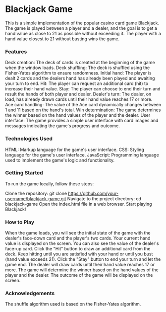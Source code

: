 # Blackjack Game
This is a simple implementation of the popular casino card game Blackjack. The game is played between a player and a dealer, and the goal is to get a hand value as close to 21 as possible without exceeding it. The player with a hand value closest to 21 without busting wins the game.

### Features
Deck creation: The deck of cards is created at the beginning of the game when the window loads.
Deck shuffling: The deck is shuffled using the Fisher-Yates algorithm to ensure randomness.
Initial hand: The player is dealt 2 cards and the dealers hand has already been played and awaiting your turn to end.
Hit: The player can request an additional card (hit) to increase their hand value.
Stay: The player can choose to end their turn and result the hands of both player and dealer.
Dealer's turn: The dealer, on load, has already drawn cards until their hand value reaches 17 or more.
Ace card handling: The value of the Ace card dynamically changes between 1 and 11 based on the hand's total.
Win determination: The game determines the winner based on the hand values of the player and the dealer.
User interface: The game provides a simple user interface with card images and messages indicating the game's progress and outcome.
### Technologies Used
HTML: Markup language for the game's user interface.
CSS: Styling language for the game's user interface.
JavaScript: Programming language used to implement the game's logic and functionality.
### Getting Started
To run the game locally, follow these steps:

Clone the repository: git clone https://github.com/your-username/blackjack-game.git
Navigate to the project directory: cd blackjack-game
Open the index.html file in a web browser.
Start playing Blackjack!
### How to Play
When the game loads, you will see the initial state of the game with the dealer's face-down card and the player's two cards.
Your current hand value is displayed on the screen. You can also see the value of the dealer's face-up card.
Click the "Hit" button to draw an additional card from the deck.
Keep hitting until you are satisfied with your hand or until you bust (hand value exceeds 21).
Click the "Stay" button to end your turn and let the game end.
The dealer will draw cards until their hand value reaches 17 or more.
The game will determine the winner based on the hand values of the player and the dealer.
The outcome of the game will be displayed on the screen.

### Acknowledgements
The shuffle algorithm used is based on the Fisher-Yates algorithm.
